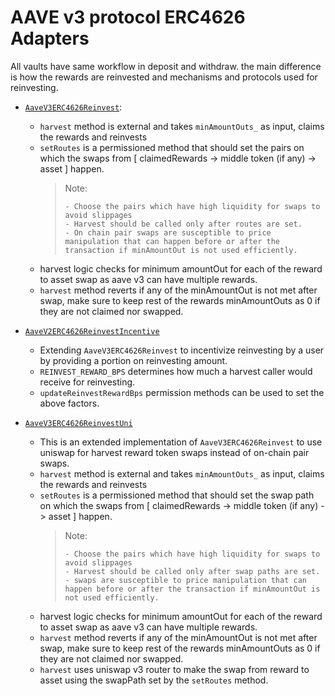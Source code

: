 #  AAVE v3 protocol ERC4626 Adapters

All vaults have same workflow in deposit and withdraw. the main difference is how the rewards are reinvested and mechanisms and protocols used for reinvesting.

-   [`AaveV3ERC4626Reinvest`](AaveV3ERC4626Reinvest.sol):
    -   `harvest` method is external and takes `minAmountOuts_` as input, claims the rewards and reinvests
    -   `setRoutes` is a permissioned method that should set the pairs on which the swaps from [ claimedRewards -> middle token (if any) -> asset ] happen.
          > Note:
          > 
          >     - Choose the pairs which have high liquidity for swaps to avoid slippages
          >     - Harvest should be called only after routes are set.
          >     - On chain pair swaps are susceptible to price manipulation that can happen before or after the transaction if minAmountOut is not used efficiently.
    -   harvest logic checks for minimum amountOut for each of the reward to asset swap as aave v3 can have multiple rewards.
    -   `harvest` method reverts if any of the minAmountOut is not met after swap, make sure to keep rest of the rewards minAmountOuts as 0 if they are not claimed nor swapped.
-   [`AaveV2ERC4626ReinvestIncentive`](AaveV2ERC4626ReinvestIncentive.sol)
    -   Extending `AaveV3ERC4626Reinvest` to incentivize reinvesting by a user by providing a portion on reinvesting amount.  
    -   `REINVEST_REWARD_BPS` determines how much a harvest caller would receive for reinvesting.
    -   `updateReinvestRewardBps` permission methods can be used to set the above factors.

-   [`AaveV3ERC4626ReinvestUni`](AaveV3ERC4626ReinvestUni.sol)
    -   This is an extended implementation of `AaveV3ERC4626Reinvest` to use uniswap for harvest reward token swaps instead of on-chain pair swaps.
    -   `harvest` method is external and takes `minAmountOuts_` as input, claims the rewards and reinvests
    -   `setRoutes` is a permissioned method that should set the swap path on which the swaps from [ claimedRewards -> middle token (if any) -> asset ] happen.
          > Note:
          >
          >     - Choose the pairs which have high liquidity for swaps to avoid slippages
          >     - Harvest should be called only after swap paths are set.
          >     - swaps are susceptible to price manipulation that can happen before or after the transaction if minAmountOut is not used efficiently.
    -   harvest logic checks for minimum amountOut for each of the reward to asset swap as aave v3 can have multiple rewards.
    -   `harvest` method reverts if any of the minAmountOut is not met after swap, make sure to keep rest of the rewards minAmountOuts as 0 if they are not claimed nor swapped.
    -   `harvest` uses uniswap v3 router to make the swap from reward to asset using the swapPath set by the `setRoutes` method.